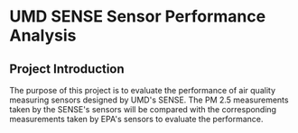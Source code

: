 # UMD SENSE Sensor Performance Analysis

## Project Introduction
The purpose of this project is to evaluate the performance of air quality measuring sensors designed by UMD's SENSE. The PM 2.5 measurements taken by the SENSE's sensors will be compared with the corresponding measurements taken by EPA's sensors to evaluate the performance.  
